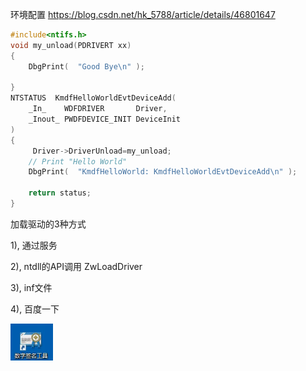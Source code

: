 





环境配置 https://blog.csdn.net/hk_5788/article/details/46801647



```c
#include<ntifs.h>
void my_unload(PDRIVERT xx)
{
	DbgPrint(  "Good Bye\n" );

}
NTSTATUS  KmdfHelloWorldEvtDeviceAdd(
    _In_    WDFDRIVER       Driver, 
    _Inout_ PWDFDEVICE_INIT DeviceInit
)
{
     Driver->DriverUnload=my_unload;
    // Print "Hello World"
    DbgPrint(  "KmdfHelloWorld: KmdfHelloWorldEvtDeviceAdd\n" );

    return status;
}
```





加载驱动的3种方式

1), 通过服务

2), ntdll的API调用 ZwLoadDriver

3), inf文件

4), 百度一下





![image-20230729015911909](img/image-20230729015911909.png)